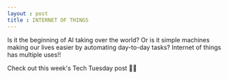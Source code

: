 ```yaml
---
layout : post
title : INTERNET OF THINGS
---
```

<p>Is it the beginning of AI taking over the world? Or is it simple machines making our lives easier by automating day-to-day tasks? Internet of things has multiple uses!!<p/>

<p>Check out this week's Tech Tuesday post 💫💥<p/>
